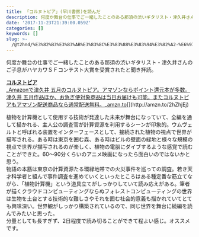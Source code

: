 ```yaml
---
title: 「コルヌトピア」(早川書房)を読んだ
description: 何度か舞台の仕事でご一緒したことのある那須の渋いギタリスト・津久井さんのご子息がハヤカワＳＦコンテスト大賞を受賞されたと聞き拝読。
date: '2017-11-23T21:39:00.059Z'
categories: []
keywords: []
slug: >-
  /@t2hnd/%E3%82%B3%E3%83%AB%E3%83%8C%E3%83%88%E3%83%94%E3%82%A2-%E6%97%A9%E5%B7%9D%E6%9B%B8%E6%88%BF-%E3%82%92%E8%AA%AD%E3%82%93%E3%81%A0-1986e3ed69dc
---
```


何度か舞台の仕事でご一緒したことのある那須の渋いギタリスト・津久井さんのご子息がハヤカワＳＦコンテスト大賞を受賞されたと聞き拝読。

[**コルヌトピア**  
_Amazonで津久井 五月のコルヌトピア。アマゾンならポイント還元本が多数。津久井 五月作品ほか、お急ぎ便対象商品は当日お届けも可能。またコルヌトピアもアマゾン配送商品なら通常配送無料。_amzn.to](http://amzn.to/2hZhjEj "http://amzn.to/2hZhjEj")[](http://amzn.to/2hZhjEj)

植物を計算機として使用する技術が発達した未来が舞台になっていて、全編を通して描かれる、主人公の調査官が計算資源を利用するシーンが印象的。ウムヴェルトと呼ばれる装置をインターフェースとして、接続された植物の視点で世界が描写される。ある時は東京を囲む森、ある時はビルの壁面の緑地と様々な規模の視点で世界が描写されるのが楽しく、植物の電脳にダイブするような感覚で読むことができた。60〜90分くらいのアニメ映画になったら面白いのではないかと思う。  
物語の本筋は東京の計算資源たる環緑地帯での火災事件を巡っての調査。若き天才科学者と組んで事件調査を進めていくといったところはある種定番な筋立てながら、「植物計算機」という道具立てがしっかりしていて読み応えがある。筆者が描くクラウドコンピューティングならぬフォレストコンピューティングの世界は生物を土台とする技術的な難しさやそれを囲む社会的意義も描かれていてとても興味深い。世界観がしっかり構築されているので、同じ世界を舞台に続編を読んでみたいと思った。  
分量としても長すぎず、2日程度で読み切ることができて程よい感じ。オススメです。